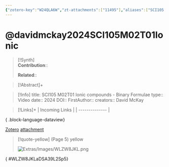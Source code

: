 ```yaml
---
{"zotero-key":"W24QLA6W","zt-attachments":["11495"],"aliases":["SCI105 M02T01 Ionic compounds - Binary Formulae"],"keywords":["✅"],"FirstAuthor":"[[ David McKay]]","tags":["source/video","Uni/SCI105"],"dg-publish":true,"permalink":"/sources/davidmckay2024-sci-105-m02-t01-ionic/","dgPassFrontmatter":true}
---
```


# @davidmckay2024SCI105M02T01Ionic

>[!Synth]  
>**Contribution**::  
>  
>**Related**:: 
>  

> [!Abstract]+
> 

> [!Info]
> title: SCI105 M02T01 Ionic compounds - Binary Formulae
> type:: Video 
> date:: 2024
> DOI:: 
> FirstAuthor:: 
> creators:: David McKay

> [!Links]+
>  | Incoming Links |
> | -------------- |
> 
{ .block-language-dataview}


[Zotero](zotero://select/library/items/W24QLA6W) [attachment](<file:///Users/nathanmaxwell/Zotero/storage/DSA39L2S/David%20McKay%20-%202024%20-%20SCI105%20M02T01%20Ionic%20compounds.pdf>)

> [!quote-yellow] (Page 5) yellow
> 
> ![Extras/Images/WLZW8JKL.png](/img/user/Extras/Images/WLZW8JKL.png)
>
{ #WLZW8JKLaDSA39L2Sp5}

